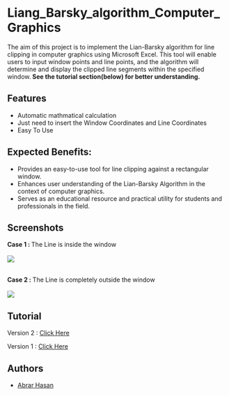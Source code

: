 # Liang_Barsky_algorithm_Computer_Graphics
The aim of this project is to implement the Lian-Barsky algorithm for line clipping in computer graphics using Microsoft Excel. This tool will enable users to input window points and line points, and the algorithm will determine and display the clipped line segments within the specified window.<b> See the tutorial section(below) for better understanding.</b>




## Features

- Automatic mathmatical calculation
- Just need to insert the Window Coordinates and Line Coordinates
- Easy To Use

## Expected Benefits:

- Provides an easy-to-use tool for line clipping against a rectangular window.
- Enhances user understanding of the Lian-Barsky Algorithm in the context of computer graphics.
- Serves as an educational resource and practical utility for students and professionals in the field.
## Screenshots
<b> Case 1 : </b> The Line is inside the window <br><br>
<img src= "https://github.com/abrarhasan3/Liang_Barsky_algorithm_Computer_Graphics/blob/main/App%20SS/Screenshot%202024-01-05%20002558.png"><br><br>

<b> Case 2 : </b> The Line is completely outside the window <br><br>
<img src= "https://github.com/abrarhasan3/Liang_Barsky_algorithm_Computer_Graphics/blob/main/App%20SS/Screenshot%202024-01-05%20002625.png">


## Tutorial

Version 2 : <a href="https://youtu.be/e6GBnVkfdpc">Click Here</a>

Version 1 : <a href="https://youtu.be/Q4itrMOptDU?si=ECkAeKAwv9yRkj0v">Click Here</a>




## Authors

- [Abrar Hasan](https://www.github.com/abrarhasan3)


